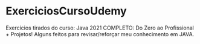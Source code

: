 # ExerciciosCursoUdemy
Exercícios tirados do curso: Java 2021 COMPLETO: Do Zero ao Profissional + Projetos!
Alguns feitos para revisar/reforçar meu conhecimento em JAVA.
